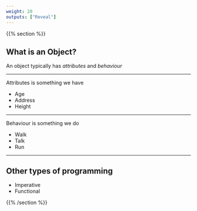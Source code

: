 ```yaml
---
weight: 20
outputs: ["Reveal"]
---
```


{{% section %}}

## What is an Object?

An object typically has *attributes* and *behaviour*

---

Attributes is something we have

- Age
- Address
- Height

---

Behaviour is something we do

- Walk
- Talk
- Run

---

## Other types of programming

- Imperative
- Functional

{{% /section %}}
